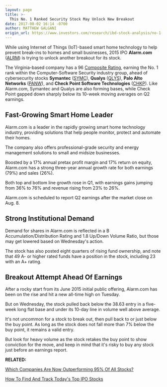 ```yaml
---
layout: page
title: >-
  This No. 1 Ranked Security Stock May Unlock New Breakout
date: 2017-08-02 16:14 -0700
author: MATTHEW GALGANI
origin_url: https://www.investors.com/research/ibd-stock-analysis/no-1-ranked-security-smart-home-tech-stock-may-unlock-new-breakout/
---
```





While using Internet of Things (IoT)-based smart home technology to help prevent break-ins to homes and small businesses, 2015 IPO **Alarm.com** ([ALRM](https://research.investors.com/quote.aspx?symbol=ALRM)) is trying to unlock another breakout for its stock.









 
 
 The Virginia-based company has a 96 [Composite Rating](https://www.investors.com/ibd-data-stories/companies-now-outperforming-95-of-all-stocks/), earning the No. 1 rank within the Computer-Software Security industry group, ahead of cybersecurity stocks **Symantec** ([SYMC](https://research.investors.com/quote.aspx?symbol=SYMC)), **Qualys** ([QLYS](https://research.investors.com/quote.aspx?symbol=QLYS)), **Palo Alto Networks** ([PANW](https://research.investors.com/quote.aspx?symbol=PANW)), and **Check Point Software Technologies** ([CHKP](https://research.investors.com/quote.aspx?symbol=CHKP)).
Like Alarm.com, Symantec and Qualys are also forming bases, while Check Point gapped down sharply below its 10-week moving averages on Q2 earnings.


Fast-Growing Smart Home Leader
------------------------------


Alarm.com is a leader in the rapidly growing smart home technology industry, providing solutions that help people monitor, protect and automate their homes.


The company also offers professional-grade security and energy management solutions to small and midsize businesses.


Boosted by a 17% annual pretax profit margin and 17% return on equity, Alarm.com has a strong three-year annual growth rate for both earnings (79%) and sales (26%).


Both top and bottom line growth rose in Q1, with earnings gains jumping from 36% to 76% and revenue rising from 23% to 26%.


Alarm.com is scheduled to report Q2 earnings after the market close on Aug. 8.


Strong Institutional Demand
---------------------------


Demand for shares in Alarm.com is reflected in a B Accumulation/Distribution Rating and 1.8 Up/Down Volume Ratio, but those may get lowered based on Wednesday's action.


The stock has also posted eight quarters of rising fund ownership, and note that 49 A- or higher rated funds have a position in the stock, including 23 with an A+ rating.


Breakout Attempt Ahead Of Earnings
----------------------------------


After a rocky start from its June 2015 initial public offering, Alarm.com has been on the rise and hit a new all-time high on Tuesday.


But on Wednesday, the stock pulled back below the 38.63 entry in a five-week long flat base and under its 10-day line in volume well above average.


It's not uncommon for a stock to break out, then pull back to or just below the buy point. As long as the stock does not fall more than 7% below the buy point, it remains a valid entry.


But look for heavy volume as the stock retakes the buy point to show conviction for the move, and keep in mind that it's risky to buy any stock just before an earnings report.



**RELATED:**


[Which Companies Are Now Outperforming 95% Of All Stocks?](https://www.investors.com/ibd-data-stories/companies-now-outperforming-95-of-all-stocks/)


[How To Find And Track Today's Top IPO Stocks](https://www.investors.com/ibd-videos/?cvid=449430)




